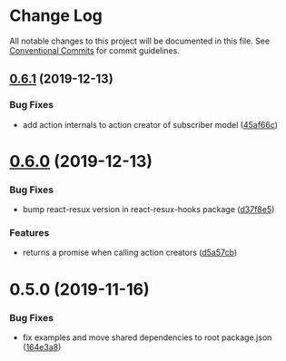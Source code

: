 # Change Log

All notable changes to this project will be documented in this file.
See [Conventional Commits](https://conventionalcommits.org) for commit guidelines.

## [0.6.1](https://github.com/kayak/react-resux/compare/v0.6.0...v0.6.1) (2019-12-13)


### Bug Fixes

* add action internals to action creator of subscriber model ([45af66c](https://github.com/kayak/react-resux/commit/45af66cd69a0e07691ebd7092a0be88825b9933b))





# [0.6.0](https://github.com/kayak/react-resux/compare/v0.5.0...v0.6.0) (2019-12-13)


### Bug Fixes

* bump react-resux version in react-resux-hooks package ([d37f8e5](https://github.com/kayak/react-resux/commit/d37f8e5563164ec1285c659e7f5f75ecd44f8858))


### Features

* returns a promise when calling action creators ([d5a57cb](https://github.com/kayak/react-resux/commit/d5a57cb636c63e306c1850d755e8097e5f3af968))





# 0.5.0 (2019-11-16)


### Bug Fixes

* fix examples and move shared dependencies to root package.json ([164e3a8](https://github.com/kayak/react-resux/commit/164e3a865cacb2ed9c4af9bb9d2fa3415ac0e610))
